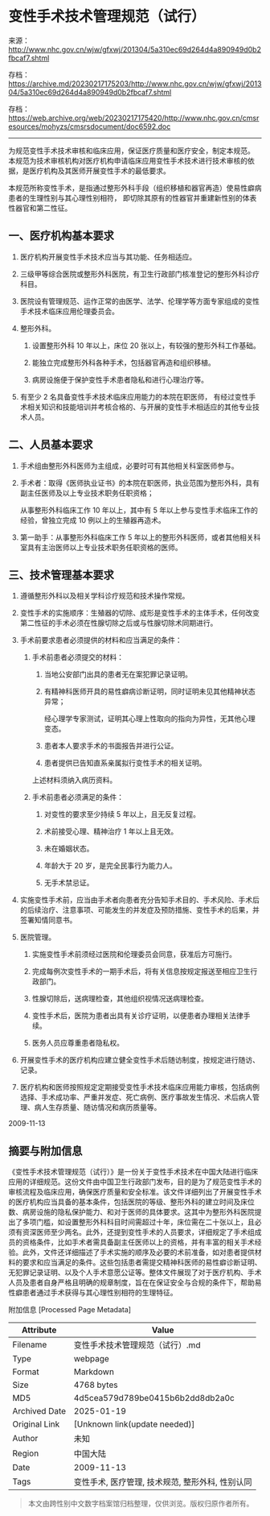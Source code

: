 # 变性手术技术管理规范（试行）

来源：<http://www.nhc.gov.cn/wjw/gfxwj/201304/5a310ec69d264d4a890949d0b2fbcaf7.shtml>

存档：<https://archive.md/20230217175203/http://www.nhc.gov.cn/wjw/gfxwj/201304/5a310ec69d264d4a890949d0b2fbcaf7.shtml>

存档：<https://web.archive.org/web/20230217175420/http://www.nhc.gov.cn/cmsresources/mohyzs/cmsrsdocument/doc6592.doc>

---

为规范变性手术技术审核和临床应用，保证医疗质量和医疗安全，制定本规范。
本规范为技术审核机构对医疗机构申请临床应用变性手术技术进行技术审核的依据，是医疗机构及其医师开展变性手术的最低要求。

本规范所称变性手术，是指通过整形外科手段（组织移植和器官再造）使易性癖病患者的生理性别与其心理性别相符，
即切除其原有的性器官并重建新性别的体表性器官和第二性征。

## 一、医疗机构基本要求

1. 医疗机构开展变性手术技术应当与其功能、任务相适应。

1. 三级甲等综合医院或整形外科医院，有卫生行政部门核准登记的整形外科诊疗科目。

1. 医院设有管理规范、运作正常的由医学、法学、伦理学等方面专家组成的变性手术技术临床应用伦理委员会。

1. 整形外科。

   1. 设置整形外科 10 年以上，床位 20 张以上，有较强的整形外科工作基础。

   1. 能独立完成整形外科各种手术，包括器官再造和组织移植。

   1. 病房设施便于保护变性手术患者隐私和进行心理治疗等。

1. 有至少 2 名具备变性手术技术临床应用能力的本院在职医师，
   有经过变性手术相关知识和技能培训并考核合格的、与开展的变性手术相适应的其他专业技术人员。

## 二、人员基本要求

1. 手术组由整形外科医师为主组成，必要时可有其他相关科室医师参与。

1. 手术者：取得《医师执业证书》的本院在职医师，执业范围为整形外科，具有副主任医师及以上专业技术职务任职资格；

   从事整形外科临床工作 10 年以上，其中有 5 年以上参与变性手术临床工作的经验，曾独立完成 10 例以上的生殖器再造术。

1. 第一助手：从事整形外科临床工作 5 年以上的整形外科医师，或者其他相关科室具有主治医师以上专业技术职务任职资格的医师。

## 三、技术管理基本要求

1. 遵循整形外科以及相关学科诊疗规范和技术操作常规。

1. 变性手术的实施顺序：生殖器的切除、成形是变性手术的主体手术，任何改变第二性征的手术必须在性腺切除之后或与性腺切除术同期进行。

1. 手术前要求患者必须提供的材料和应当满足的条件：

   1. 手术前患者必须提交的材料：

      1. 当地公安部门出具的患者无在案犯罪记录证明。

      1. 有精神科医师开具的易性癖病诊断证明，同时证明未见其他精神状态异常；

         经心理学专家测试，证明其心理上性取向的指向为异性，无其他心理变态。

      1. 患者本人要求手术的书面报告并进行公证。

      1. 患者提供已告知直系亲属拟行变性手术的相关证明。

      上述材料须纳入病历资料。

   1. 手术前患者必须满足的条件：

      1. 对变性的要求至少持续 5 年以上，且无反复过程。

      1. 术前接受心理、精神治疗 1 年以上且无效。

      1. 未在婚姻状态。

      1. 年龄大于 20 岁，是完全民事行为能力人。

      1. 无手术禁忌证。

1. 实施变性手术前，应当由手术者向患者充分告知手术目的、手术风险、手术后的后续治疗、注意事项、可能发生的并发症及预防措施、变性手术的后果，并签署知情同意书。

1. 医院管理。

   1. 实施变性手术前须经过医院和伦理委员会同意，获准后方可施行。

   1. 完成每例次变性手术的一期手术后，将有关信息按规定报送至相应卫生行政部门。

   1. 性腺切除后，送病理检查，其他组织视情况送病理检查。

   1. 变性手术后，医院为患者出具有关诊疗证明，以便患者办理相关法律手续。

   1. 医务人员应尊重患者隐私权。

1. 开展变性手术的医疗机构应建立健全变性手术后随访制度，按规定进行随访、记录。

1. 医疗机构和医师按照规定定期接受变性手术技术临床应用能力审核，包括病例选择、手术成功率、严重并发症、死亡病例、医疗事故发生情况、术后病人管理、病人生存质量、随访情况和病历质量等。

2009-11-13

## 摘要与附加信息

<!-- tcd_abstract -->
《变性手术技术管理规范（试行）》是一份关于变性手术技术在中国大陆进行临床应用的详细规范。这份文件由中国卫生行政部门发布，目的是为了规范变性手术的审核流程及临床应用，确保医疗质量和安全标准。该文件详细列出了开展变性手术的医疗机构应当具备的基本条件，包括医院的等级、整形外科的建立时间及床位数、病房设施的隐私保护能力、和对于医师的具体要求。这其中为整形外科医院提出了多项门槛，如设置整形外科科目时间需超过十年，床位需在二十张以上，且必须有资深医师至少两名。此外，还提到变性手术的人员要求，详细规定了手术组成员的资格条件，比如手术者需具备副主任医师以上的资格，并有丰富的相关手术经验。此外，文件还详细描述了手术实施的顺序及必要的术前准备，如对患者提供材料的要求和应当满足的条件。这些包括患者需提交精神科医师的易性癖诊断证明、无犯罪记录证明、以及个人手术意愿公证等。整体文件展现了对于医疗机构、手术人员及患者自身严格且明确的规章制度，旨在在保证安全与合规的条件下，帮助易性癖患者通过手术获得与其心理性别相符的生理特征。
<!-- tcd_abstract_end -->

附加信息 [Processed Page Metadata]

| Attribute       | Value                                  |
|-----------------|----------------------------------------|
| Filename        | 变性手术技术管理规范（试行）.md                             |
| Type            | webpage                                 |
| Format          | Markdown                               |
| Size            | 4768 bytes                           |
| MD5             | 4d5cea579d789be0415b6b2dd8db2a0c                                  |
| Archived Date   | 2025-01-19                             |
| Original Link   | [Unknown link(update needed)]                         |
| Author          | 未知                              |
| Region          | 中国大陆                              |
| Date            | 2009-11-13                                 |
| Tags            | 变性手术, 医疗管理, 技术规范, 整形外科, 性别认同                                 |
>
> 本文由跨性别中文数字档案馆归档整理，仅供浏览。版权归原作者所有。
>